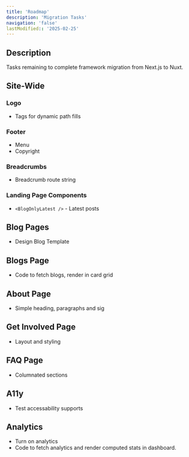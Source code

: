```yaml
---
title: 'Roadmap'
description: 'Migration Tasks'
navigation: 'false'
lastModified:: '2025-02-25'
---
```


## Description

Tasks remaining to complete framework migration from Next.js to Nuxt.

## Site-Wide

### Logo

- Tags for dynamic path fills

### Footer

- Menu
- Copyright

### Breadcrumbs

- Breadcrumb route string

###  Landing Page Components

- `<BlogOnlyLatest />` - Latest posts 

## Blog Pages

- Design Blog Template

## Blogs Page

- Code to fetch blogs, render in card grid

## About Page

- Simple heading, paragraphs and sig

## Get Involved Page

- Layout and styling

## FAQ Page

- Columnated sections

## A11y

- Test accessability supports

## Analytics

- Turn on analytics 
- Code to fetch analytics and render computed stats in dashboard.
